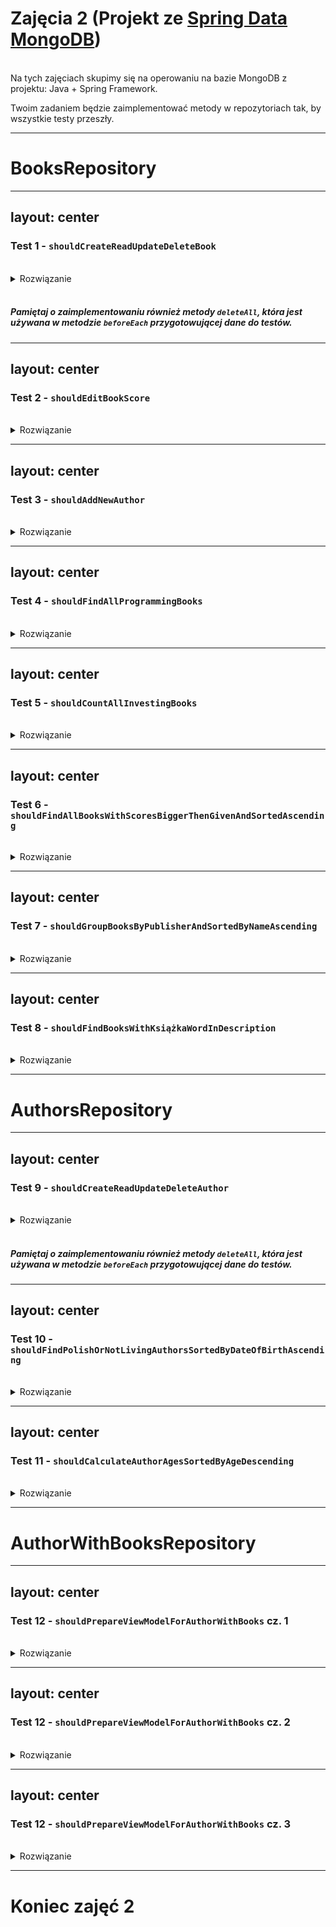 # Zajęcia 2 (Projekt ze [Spring Data MongoDB](https://spring.io/projects/spring-data-mongodb))

<br>
Na tych zajęciach skupimy się na operowaniu na bazie MongoDB z projektu: Java + Spring Framework.

Twoim zadaniem będzie zaimplementować metody w repozytoriach tak, by wszystkie testy przeszły.

---

# BooksRepository

---
layout: center
---

### Test 1 - `shouldCreateReadUpdateDeleteBook`

<br>

<details>
  <summary>Rozwiązanie</summary>
<br>

```java
@Repository
class BooksRepositoryImpl implements BooksRepository {
    @Override
    public void save(Book book) {
        springBooksRepository.save(book);
    }

    @Override
    public Optional<Book> findById(ObjectId bookId) {
        return springBooksRepository.findById(bookId);
    }

    @Override
    public void deleteById(ObjectId bookId) {
        springBooksRepository.deleteById(bookId);
    }

    @Override
    public void deleteAll() {
        springBooksRepository.deleteAll();
    }
}
```
</details>

<br>

##### Pamiętaj o zaimplementowaniu również metody `deleteAll`, która jest używana w metodzie `beforeEach` przygotowującej dane do testów.

---
layout: center
---

### Test 2 - `shouldEditBookScore`

<br>

<details>
  <summary>Rozwiązanie</summary>
<br>

```java
@Repository
class BooksRepositoryImpl implements BooksRepository {
    @Override
    public void changeScores(ObjectId bookId, Double goodreads, Double lubimyczytac) {
        mongoOperations.updateFirst(
                Query.query(Criteria.where("_id").is(bookId)),
                Update.update("score.goodreads", goodreads).set("score.lubimyczytac", lubimyczytac),
                Book.class
        );
    }
}
```
</details>

---
layout: center
---

### Test 3 - `shouldAddNewAuthor`

<br>

<details>
  <summary>Rozwiązanie</summary>
<br>

```java
@Repository
class BooksRepositoryImpl implements BooksRepository {
    @Override
    public void addAuthor(ObjectId bookId, ObjectId additionalAuthorId) {
        mongoOperations.updateFirst(
                Query.query(Criteria.where("_id").is(bookId)),
                new Update().addToSet("authorIds", additionalAuthorId),
                Book.class
        );
    }
}
```
</details>

---
layout: center
---

### Test 4 - `shouldFindAllProgrammingBooks`

<br>

<details>
  <summary>Rozwiązanie</summary>
<br>

```java
@Repository
class BooksRepositoryImpl implements BooksRepository {
    @Override
    public List<Book> findByGenre(Genre genre) {
        return mongoOperations.find(
                Query.query(Criteria.where("genres").in(genre)),
                Book.class
        );
    }
}
```
</details>

---
layout: center
---

### Test 5 - `shouldCountAllInvestingBooks`

<br>

<details>
  <summary>Rozwiązanie</summary>
<br>

```java
@Repository
class BooksRepositoryImpl implements BooksRepository {
    @Override
    public int countByGenre(Genre genre) {
        return springBooksRepository.countBooksByGenresIn(genre);
    }
}
```
</details>

---
layout: center
---

### Test 6 - `shouldFindAllBooksWithScoresBiggerThenGivenAndSortedAscending`

<br>

<details>
  <summary>Rozwiązanie</summary>
<br>

```java
@Repository
class BooksRepositoryImpl implements BooksRepository {
    @Override
    public List<Book> findByScoresBiggerThen(double goodreadsScoreThreshold, double lubimyczytacScoreThreshold) {
        return mongoOperations.find(
                Query.query(new Criteria().andOperator(
                        Criteria.where("score.goodreads").gt(goodreadsScoreThreshold),
                        Criteria.where("score.lubimyczytac").gt(lubimyczytacScoreThreshold)
                )).with(Sort.by(Sort.Direction.ASC, "score.goodreads", "score.lubimyczytac")),
                Book.class
        );
    }
}
```
</details>

---
layout: center
---

### Test 7 - `shouldGroupBooksByPublisherAndSortedByNameAscending`

<br>

<details>
  <summary>Rozwiązanie</summary>
<br>

```java
@Repository
class BooksRepositoryImpl implements BooksRepository {
    @Override
    public List<BooksGroupedByPublisher> findAllGroupedByPublisher() {
        return mongoOperations
                .aggregate(Aggregation.newAggregation(
                        Aggregation.group("publisher")
                                .addToSet("$$ROOT").as("books")
                                .count().as("count"),
                        Aggregation.sort(Sort.Direction.ASC, "_id")
                ), Book.class, BooksGroupedByPublisher.class)
                .getMappedResults();
    }
}
```
</details>

---
layout: center
---

### Test 8 - `shouldFindBooksWithKsiążkaWordInDescription`

<br>

<details>
  <summary>Rozwiązanie</summary>
<br>

```java
@Repository
class BooksRepositoryImpl implements BooksRepository {
    @Override
    public List<Book> findByTextInDescription(String text) {
        return mongoOperations.find(
                TextQuery.queryText(TextCriteria.forDefaultLanguage().matching(text)),
                Book.class
        );
    }
}
```
</details>

---

# AuthorsRepository

---
layout: center
---

### Test 9 - `shouldCreateReadUpdateDeleteAuthor`

<br>

<details>
  <summary>Rozwiązanie</summary>
<br>

```java
@Repository
class AuthorsRepositoryImpl implements AuthorsRepository {
    @Override
    public void save(Author author) {
        mongoOperations.save(author);
    }

    @Override
    public Optional<Author> findById(ObjectId authorId) {
        return springAuthorsRepository.findById(authorId);
    }

    @Override
    public void deleteById(ObjectId authorId) {
        springAuthorsRepository.deleteById(authorId);
    }

    @Override
    public void deleteAll() {
        springAuthorsRepository.deleteAll();
    }
}
```
</details>

<br>

##### Pamiętaj o zaimplementowaniu również metody `deleteAll`, która jest używana w metodzie `beforeEach` przygotowującej dane do testów.

---
layout: center
---

### Test 10 - `shouldFindPolishOrNotLivingAuthorsSortedByDateOfBirthAscending`

<br>

<details>
  <summary>Rozwiązanie</summary>
<br>

```java
@Repository
class AuthorsRepositoryImpl implements AuthorsRepository {
    @Override
    public List<Author> findByNationalityOrLiving(String nationality, boolean living) {
        Criteria dateOfDeathCriteria = living
                ? Criteria.where("dateOfDeath").exists(false)
                : Criteria.where("dateOfDeath").exists(true);
        return mongoOperations.find(
                Query.query(new Criteria().orOperator(
                        Criteria.where("nationality").is(nationality),
                        dateOfDeathCriteria
                )).with(Sort.by(Sort.Direction.ASC, "dateOfBirth")),
                Author.class
        );
    }
}
```
</details>

---
layout: center
---

### Test 11 - `shouldCalculateAuthorAgesSortedByAgeDescending`

<br>

<details>
  <summary>Rozwiązanie</summary>
<br>

```java
@Repository
class AuthorsRepositoryImpl implements AuthorsRepository {
    @Override
    public List<AuthorWithAge> calculateAuthorAges(Instant now) {
        var ageCalculator = DateOperators.DateDiff
                .diffValueOf(ConditionalOperators.IfNull.ifNull("dateOfDeath").then(now), "year")
                .toDateOf("dateOfBirth");
        return mongoOperations.aggregate(
                Aggregation.newAggregation(
                        Aggregation
                                .project("name", "surname")
                                .and(ageCalculator)
                                .as("age"),
                        Aggregation.sort(Sort.Direction.DESC, "age")
                ),
                Author.class,
                AuthorWithAge.class
        ).getMappedResults();
    }
}
```
</details>

---

# AuthorWithBooksRepository

---
layout: center
---

### Test 12 - `shouldPrepareViewModelForAuthorWithBooks` cz. 1

<br>

<details>
  <summary>Rozwiązanie</summary>
<br>

```java
@Repository
public class AuthorsWithBooksRepository {
    public List<AuthorsWithBooksViewModel> prepareAuthorsWithBooksViewModel(Instant now) {
        var joinAuthorsWithBooksStage = LookupOperation.newLookup()
                .from("books")
                .localField("_id")
                .foreignField("authorIds")
                .as("books");
        var calculateBooksCountStage =
                AddFieldsOperation.addField("booksCount")
                        .withValueOf(ArrayOperators.arrayOf("books").length())
                        .build();
        var calculateAgeStage = AddFieldsOperation.addField("age")
                .withValueOf(DateOperators.DateDiff
                        .diffValueOf(ConditionalOperators.IfNull.ifNull("dateOfDeath").then(now), "year")
                        .toDateOf("dateOfBirth"))
                .build();
        // Przygotowanie kolejnych stage'y
        // Wywołanie agregacji
    }
}
```
</details>

---
layout: center
---

### Test 12 - `shouldPrepareViewModelForAuthorWithBooks` cz. 2

<br>

<details>
  <summary>Rozwiązanie</summary>
<br>

```java
@Repository
public class AuthorsWithBooksRepository {
    public List<AuthorsWithBooksViewModel> prepareAuthorsWithBooksViewModel(Instant now) {
        // Przygotowanie pierwszych stage'y
        var combineNameWithSurnameStage =
                AddFieldsOperation.addField("author")
                        .withValueOf(StringOperators.Concat
                                .valueOf("name")
                                .concat(" ")
                                .concatValueOf("surname"))
                        .build();
        var sortAscendingByAuthorStage = new SortOperation(Sort.by(Sort.Direction.ASC, "author"));
        var projectToFinalViewStage =
                new ProjectionOperation()
                        .andInclude("author", "booksCount", "dateOfBirth", "dateOfDeath", "age", "nationality", "books");
        // Wywołanie agregacji
    }
}
```
</details>

---
layout: center
---

### Test 12 - `shouldPrepareViewModelForAuthorWithBooks` cz. 3

<br>

<details>
  <summary>Rozwiązanie</summary>
<br>

```java
@Repository
public class AuthorsWithBooksRepository {
    public List<AuthorsWithBooksViewModel> prepareAuthorsWithBooksViewModel(Instant now) {
        // Przygotowanie stage'y
        return mongoOperations.aggregate(
                Aggregation.newAggregation(
                        joinAuthorsWithBooksStage,
                        calculateBooksCountStage,
                        calculateAgeStage,
                        combineNameWithSurnameStage,
                        sortAscendingByAuthorStage,
                        projectToFinalViewStage
                ),
                Author.class,
                AuthorsWithBooksViewModel.class
        ).getMappedResults();
    }
}
```
</details>

---

# Koniec zajęć 2